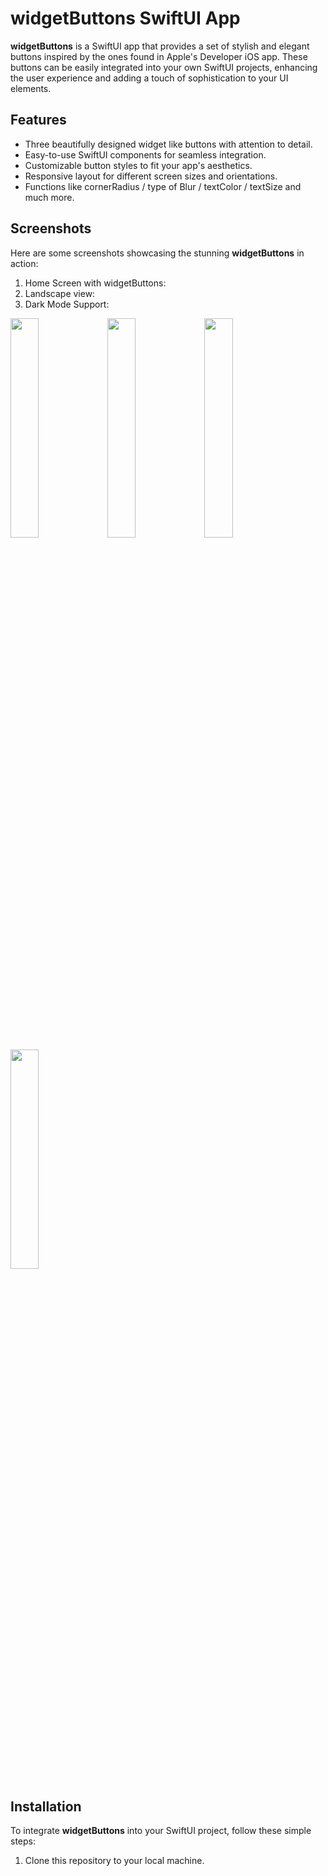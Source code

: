 # widgetButtons SwiftUI App

**widgetButtons** is a SwiftUI app that provides a set of stylish and elegant buttons inspired by the ones found in Apple's Developer iOS app. These buttons can be easily integrated into your own SwiftUI projects, enhancing the user experience and adding a touch of sophistication to your UI elements.

## Features

- Three beautifully designed widget like buttons with attention to detail.
- Easy-to-use SwiftUI components for seamless integration.
- Customizable button styles to fit your app's aesthetics.
- Responsive layout for different screen sizes and orientations.
- Functions like cornerRadius / type of Blur / textColor / textSize and much more.

## Screenshots

Here are some screenshots showcasing the stunning **widgetButtons** in action:

1. Home Screen with widgetButtons:
2. Landscape view:
3. Dark Mode Support:
   
<img src="https://github.com/RazvanO2/widgetButtons/assets/40454984/bb075cd4-718f-4aa4-a6b3-16083d697db5"  width="30%">
<img src="https://github.com/RazvanO2/widgetButtons/assets/40454984/c198bcb7-b8d9-4fef-b33b-00b70fc769d1"  width="30%">
<img src="https://github.com/RazvanO2/widgetButtons/assets/40454984/cdeae2a1-6e75-4496-9869-5981ba33c470"  width="30%">
<img src="https://github.com/RazvanO2/widgetButtons/assets/40454984/27543496-b5b9-4868-bfa5-a50015be70ac"  width="30%">

## Installation

To integrate **widgetButtons** into your SwiftUI project, follow these simple steps:

1. Clone this repository to your local machine.
